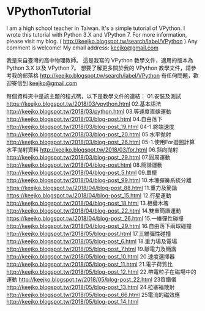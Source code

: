# VPythonTutorial

I am a high school teacher in Taiwan.
It's a simple tutorial of VPython.
I wrote this tutorial with Python 3.X and VPython 7. 
For more information, please visit my blog. ( http://keejko.blogspot.tw/search/label/VPython )
Any comment is welcome!
My email address: keejko@gmail.com


我是來自臺灣的高中物理教師。
這是我寫的 VPython 教學文件，適用的版本為 Python 3.X 以及 VPython 7。
想要了解更多關於我的 VPython 教學文件，請參考我的部落格 http://keejko.blogspot.tw/search/label/VPython
有任何問題，歡迎寄信到 keejko@gmail.com


每個資料夾中是該主題的程式碼，以下是教學文件的連結：
01.安裝及測試         https://keejko.blogspot.tw/2018/03/vpython.html
02.基本語法           http://keejko.blogspot.tw/2018/03/python.html
03.等速度直線運動     http://keejko.blogspot.tw/2018/03/blog-post.html
04.自由落下           http://keejko.blogspot.tw/2018/03/blog-post_19.html
04-1.終端速度         http://keejko.blogspot.tw/2018/03/blog-post_20.html
05.水平抛射           http://keejko.blogspot.tw/2018/03/blog-post_26.html
05-1.使用For迴圈計算水平抛射資料   http://keejko.blogspot.tw/2018/03/for.html
06.斜向抛射           http://keejko.blogspot.tw/2018/03/blog-post_29.html
07.圓周運動           http://keejko.blogspot.tw/2018/04/blog-post.html
08.簡諧運動           http://keejko.blogspot.tw/2018/04/blog-post_5.html
09.單擺               http://keejko.blogspot.tw/2018/04/blog-post_99.html
10.木塊彈簧系統分離   https://keejko.blogspot.tw/2018/04/blog-post_88.html
11.重力及簡諧         https://keejko.blogspot.tw/2018/04/blog-post_15.html
12.行星運動           http://keejko.blogspot.tw/2018/04/blog-post_18.html
13.相疊木塊           http://keejko.blogspot.tw/2018/04/blog-post_22.html
14.雙重簡諧運動       https://keejko.blogspot.tw/2018/04/blog-post_26.html
15.一維彈性碰撞       http://keejko.blogspot.tw/2018/04/blog-post_29.html
16.自由落下兩球碰撞   http://keejko.blogspot.tw/2018/05/blog-post.html
17.三維彈性碰撞       http://keejko.blogspot.tw/2018/05/blog-post_6.html
18.重力場及電場       http://keejko.blogspot.tw/2018/05/blog-post_7.html
19.靜電力及簡諧       http://keejko.blogspot.tw/2018/05/blog-post_10.html
20.速度選擇器         http://keejko.blogspot.tw/2018/05/blog-post_11.html
21.電子荷質比         http://keejko.blogspot.tw/2018/05/blog-post_12.html
22.帶電粒子在磁場中的運動   http://keejko.blogspot.tw/2018/05/blog-post_22.html
23質譜儀              http://keejko.blogspot.tw/2018/05/blog-post_13.html
24.拉塞福散射　       http://keejko.blogspot.tw/2018/05/blog-post_66.html
25電流的磁效應        http://keejko.blogspot.tw/2018/05/blog-post_14.html

